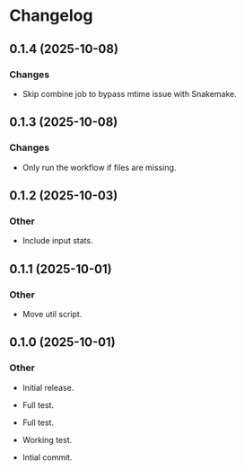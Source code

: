 # Changelog

## 0.1.4 (2025-10-08)

### Changes

* Skip combine job to bypass mtime issue with Snakemake.

## 0.1.3 (2025-10-08)

### Changes

* Only run the workflow if files are missing.

## 0.1.2 (2025-10-03)

### Other

* Include input stats.

## 0.1.1 (2025-10-01)

### Other

* Move util script.

## 0.1.0 (2025-10-01)

### Other

* Initial release.

* Full test.

* Full test.

* Working test.

* Intial commit.
